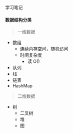 学习笔记
#### 数据结构分类
> 一维数据
* 数组
    * 连续内存空间，随机访问
    * 时间复杂度
        * 读 O()   
* 队列
* 栈
* 链表
* HashMap
> 二维数据
* 树
    * 二叉树
    * 堆
    * 图